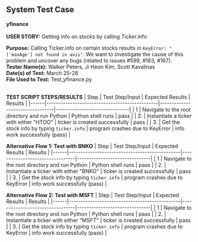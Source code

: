 ## System Test Case
**yfinance**<br><br>
**USER STORY:** Getting info on stocks by calling Ticker.info

**Purpose:** Calling Ticker.info on certain stocks results in `KeyError: "['maxAge'] not found in axis"`. We want to investigate the cause of this problem and uncover any bugs (related to issues #599, #163, #167).<br>
**Tester Name(s):** Walker Peters, Ji Heon Kim, Scott Kavalinas<br>
**Date(s) of Test:** March 25-28<br>
**File Used to Test:** Test_yfinance.py<br><br>

**TEST SCRIPT STEPS/RESULTS**
| Step | Test Step/Input                               | Expected Results                | Results                       |
|------|-----------------------------------------------|---------------------------------|-------------------------------|
| 1    | Navigate to the root directory and run Python | Python shell runs               | pass                          |
| 2.   | Instantiate a ticker with either "HTOO"       | ticker is created successfully  | pass                          |
| 3.   | Get the stock info by typing `ticker.info`    | program crashes due to KeyError | info work successfully (pass) |

**Alternative Flow 1: Test with BNKO**
| Step | Test Step/Input                               | Expected Results                | Results                       |
|------|-----------------------------------------------|---------------------------------|-------------------------------|
| 1    | Navigate to the root directory and run Python | Python shell runs               | pass                          |
| 2.   | Instantiate a ticker with either "BNKO"       | ticker is created successfully  | pass                          |
| 3.   | Get the stock info by typing `ticker.info`    | program crashes due to KeyError | info work successfully (pass) |

**Alternative Flow 2: Test with MSFT**
| Step | Test Step/Input                               | Expected Results                | Results                       |
|------|-----------------------------------------------|---------------------------------|-------------------------------|
| 1    | Navigate to the root directory and run Python | Python shell runs               | pass                          |
| 2.   | Instantiate a ticker with either "MSFT"       | ticker is created successfully  | pass                          |
| 3.   | Get the stock info by typing `ticker.info`    | program crashes due to KeyError | info work successfully (pass) |
